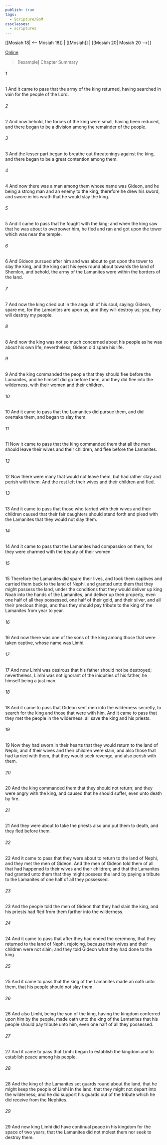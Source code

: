 ```yaml
---
publish: true
tags:
  - Scripture/BoM
cssclasses:
  - scriptures
---
```

[[Mosiah 18| <-- Mosiah 18]] | [[Mosiah]] | [[Mosiah 20| Mosiah 20 -->]]

[Online](https://churchofjesuschrist.org/study/scriptures/bofm/mosiah/19?lang=eng)

>[!example] Chapter Summary
>
###### 1
1 And it came to pass that the army of the king returned, having searched in vain for the people of the Lord.
###### 2
2 And now behold, the forces of the king were small, having been reduced, and there began to be a division among the remainder of the people.
###### 3
3 And the lesser part began to breathe out threatenings against the king, and there began to be a great contention among them.
###### 4
4 And now there was a man among them whose name was Gideon, and he being a strong man and an enemy to the king, therefore he drew his sword, and swore in his wrath that he would slay the king.
###### 5
5 And it came to pass that he fought with the king; and when the king saw that he was about to overpower him, he fled and ran and got upon the tower which was near the temple.
###### 6
6 And Gideon pursued after him and was about to get upon the tower to slay the king, and the king cast his eyes round about towards the land of Shemlon, and behold, the army of the Lamanites were within the borders of the land.
###### 7
7 And now the king cried out in the anguish of his soul, saying: Gideon, spare me, for the Lamanites are upon us, and they will destroy us; yea, they will destroy my people.
###### 8
8 And now the king was not so much concerned about his people as he was about his own life; nevertheless, Gideon did spare his life.
###### 9
9 And the king commanded the people that they should flee before the Lamanites, and he himself did go before them, and they did flee into the wilderness, with their women and their children.
###### 10
10 And it came to pass that the Lamanites did pursue them, and did overtake them, and began to slay them.
###### 11
11 Now it came to pass that the king commanded them that all the men should leave their wives and their children, and flee before the Lamanites.
###### 12
12 Now there were many that would not leave them, but had rather stay and perish with them. And the rest left their wives and their children and fled.
###### 13
13 And it came to pass that those who tarried with their wives and their children caused that their fair daughters should stand forth and plead with the Lamanites that they would not slay them.
###### 14
14 And it came to pass that the Lamanites had compassion on them, for they were charmed with the beauty of their women.
###### 15
15 Therefore the Lamanites did spare their lives, and took them captives and carried them back to the land of Nephi, and granted unto them that they might possess the land, under the conditions that they would deliver up king Noah into the hands of the Lamanites, and deliver up their property, even one half of all they possessed, one half of their gold, and their silver, and all their precious things, and thus they should pay tribute to the king of the Lamanites from year to year.
###### 16
16 And now there was one of the sons of the king among those that were taken captive, whose name was Limhi.
###### 17
17 And now Limhi was desirous that his father should not be destroyed; nevertheless, Limhi was not ignorant of the iniquities of his father, he himself being a just man.
###### 18
18 And it came to pass that Gideon sent men into the wilderness secretly, to search for the king and those that were with him. And it came to pass that they met the people in the wilderness, all save the king and his priests.
###### 19
19 Now they had sworn in their hearts that they would return to the land of Nephi, and if their wives and their children were slain, and also those that had tarried with them, that they would seek revenge, and also perish with them.
###### 20
20 And the king commanded them that they should not return; and they were angry with the king, and caused that he should suffer, even unto death by fire.
###### 21
21 And they were about to take the priests also and put them to death, and they fled before them.
###### 22
22 And it came to pass that they were about to return to the land of Nephi, and they met the men of Gideon. And the men of Gideon told them of all that had happened to their wives and their children; and that the Lamanites had granted unto them that they might possess the land by paying a tribute to the Lamanites of one half of all they possessed.
###### 23
23 And the people told the men of Gideon that they had slain the king, and his priests had fled from them farther into the wilderness.
###### 24
24 And it came to pass that after they had ended the ceremony, that they returned to the land of Nephi, rejoicing, because their wives and their children were not slain; and they told Gideon what they had done to the king.
###### 25
25 And it came to pass that the king of the Lamanites made an oath unto them, that his people should not slay them.
###### 26
26 And also Limhi, being the son of the king, having the kingdom conferred upon him by the people, made oath unto the king of the Lamanites that his people should pay tribute unto him, even one half of all they possessed.
###### 27
27 And it came to pass that Limhi began to establish the kingdom and to establish peace among his people.
###### 28
28 And the king of the Lamanites set guards round about the land, that he might keep the people of Limhi in the land, that they might not depart into the wilderness; and he did support his guards out of the tribute which he did receive from the Nephites.
###### 29
29 And now king Limhi did have continual peace in his kingdom for the space of two years, that the Lamanites did not molest them nor seek to destroy them.



